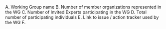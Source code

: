 A. Working Group name
B. Number of member organizations represented in the WG
C. Number of Invited Experts participating in the WG
D. Total number of participating individuals
E. Link to issue / action tracker used by the WG
F. 
